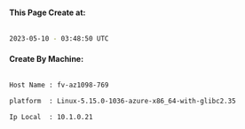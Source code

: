 
   
#### This Page Create at:

```bash

2023-05-10 - 03:48:50 UTC

```

#### Create By Machine:

```bash

Host Name : fv-az1098-769

platform  : Linux-5.15.0-1036-azure-x86_64-with-glibc2.35

Ip Local  : 10.1.0.21

```

